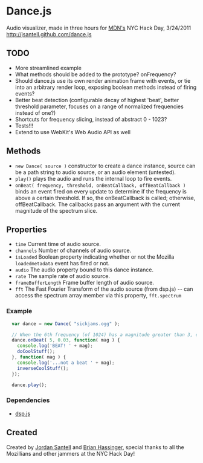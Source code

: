 Dance.js
======

Audio visualizer, made in three hours for [MDN's](http://twitter.com/mozhacks) NYC Hack Day, 3/24/2011
http://jsantell.github.com/dance.js

TODO
---
* More streamlined example
* What methods should be added to the prototype? onFrequency?
* Should dance.js use its own render animation frame with events, or tie into an arbitrary render loop, exposing boolean methods instead of firing events?
* Better beat detection (configurable decay of highest 'beat', better threshold parameter, focuses on a range of normalized frequencies instead of one?)
* Shortcuts for frequency slicing, instead of abstract 0 - 1023?
* Tests!!!
* Extend to use WebKit's Web Audio API as well

Methods
---
* `new Dance( source )` constructor to create a dance instance, source can be a path string to audio source, or an audio element (untested).
* `play()` plays the audio and runs the internal loop to fire events.
* `onBeat( frequency, threshold, onBeatCallback, offBeatCallback )` binds an event fired on every update to determine if the frequency is above a certain threshold. If so, the onBeatCallback is called; otherwise, offBeatCallback. The callbacks pass an argument with the current magnitude of the spectrum slice.

Properties
---
* `time` Current time of audio source.
* `channels` Number of channels of audio source.
* `isLoaded` Boolean property indicating whether or not the Mozilla `loadedmetadata` event has fired or not.
* `audio` The audio property bound to this dance instance.
* `rate` The sample rate of audio source.
* `frameBufferLength` Frame buffer length of audio source.
* `fft` The Fast Fourier Transform of the audio source (from dsp.js) -- can access the spectrum array member via this property, `fft.spectrum`

### Example

```javascript
  var dance = new Dance( "sickjams.ogg" );

  // When the 6th frequency (of 1024) has a magnitude greater than 3, call the first callback; otherwise, the second
  dance.onBeat( 5, 0.03, function( mag ) {
    console.log('BEAT! ' + mag);
    doCoolStuff();
  }, function( mag ) {
    console.log('...not a beat ' + mag);
    inverseCoolStuff();
  });

  dance.play();
```

### Dependencies 

* [dsp.js](https://github.com/corbanbrook/dsp.js)

Created
---------
Created by [Jordan Santell](https://github.com/jsantell) and [Brian Hassinger](https://github.com/brainss), special thanks to all the Mozillians and other jammers at the NYC Hack Day!
